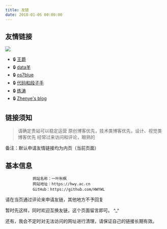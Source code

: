 ```yaml
---
title: 友链
date: 2018-01-05 00:00:00
---
```

## 友情链接

![](https://i.imgur.com/0xER0q0.png)

- :lock: [王爵](https://biezhi.me)
- :lock: [data羊](http://www.datayang.com)
- :lock: [os7blue](https://os7blue.com)
- :lock: [代码和段子手](http://codefun007.xyz)
- :lock: [练涛](https://blog.liantao.me)
- :lock: [Zhenye's blog](http://itzyi.cn)

## 链接须知

> 请确定贵站可以稳定运营
> 原创博客优先，技术类博客优先，设计、视觉类博客优先
> 经常过来访问和评论，眼熟的

备注：默认申请友情链接均为内页（当前页面）

## 基本信息

                网站名称：一叶秋枫
                网站地址：https://hwy.ac.cn
                GitHub：https://github.com/HWYWL

请在当页通过评论来申请友链，其他地方不予回复

暂时先这样，同时欢迎互换友链，这个页面留言即可。 ^_^

还有，我会不定时对无法访问的网址进行清理，请保证自己的链接长期有效。